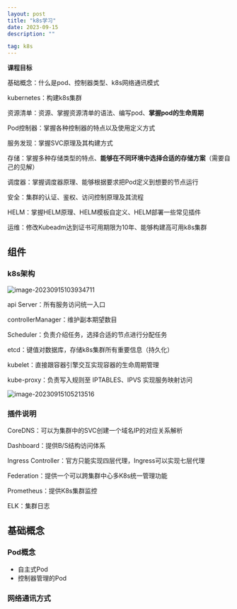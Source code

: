 ```yaml
---
layout: post
title: "k8s学习"
date: 2023-09-15 
description: ""

tag: k8s
---  
```


**课程目标**

基础概念：什么是pod、控制器类型、k8s网络通讯模式

kubernetes：构建k8s集群

资源清单：资源、掌握资源清单的语法、编写pod、**掌握pod的生命周期**

Pod控制器：掌握各种控制器的特点以及使用定义方式

服务发现：掌握SVC原理及其构建方式

存储：掌握多种存储类型的特点、**能够在不同环境中选择合适的存储方案**（需要自己的见解）

调度器：掌握调度器原理、能够根据要求把Pod定义到想要的节点运行

安全：集群的认证、鉴权、访问控制原理及其流程

HELM：掌握HELM原理、HELM模板自定义、HELM部署一些常见插件

运维：修改Kubeadm达到证书可用期限为10年、能够构建高可用k8s集群



## 组件

### k8s架构

![image-20230915103934711](C:/Users/l30051002/AppData/Roaming/Typora/typora-user-images/image-20230915103934711.png)

api Server：所有服务访问统一入口

controllerManager：维护副本期望数目

Scheduler：负责介绍任务，选择合适的节点进行分配任务

etcd：键值对数据库，存储k8s集群所有重要信息（持久化）

kubelet：直接跟容器引擎交互实现容器的生命周期管理

kube-proxy：负责写入规则至 IPTABLES、IPVS 实现服务映射访问



![image-20230915105213516](C:/Users/l30051002/AppData/Roaming/Typora/typora-user-images/image-20230915105213516.png)

### 插件说明

CoreDNS：可以为集群中的SVC创建一个域名IP的对应关系解析

Dashboard：提供B/S结构访问体系

Ingress Controller：官方只能实现四层代理，Ingress可以实现七层代理

Federation：提供一个可以跨集群中心多K8s统一管理功能

Prometheus：提供K8s集群监控

ELK：集群日志



## 基础概念

### Pod概念

- 自主式Pod
- 控制器管理的Pod



### 网络通讯方式

